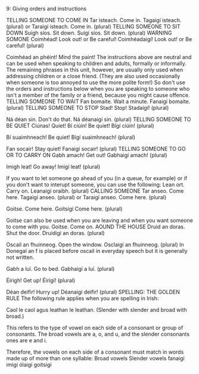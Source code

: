 9: Giving orders and instructions

TELLING SOMEONE TO COME IN
Tar isteach. Come in.
Tagaigí isteach.
(plural)
or Taraigí isteach. Come in.
(plural)
TELLING SOMEONE TO SIT DOWN
Suigh síos. Sit down.
Suígí síos. Sit down.
(plural)
WARNING SOMONE
Coimhéad! Look out! or Be careful!
Coimhéadaigí! Look out! or Be careful!
(plural)

Coimhéad an phéint! Mind the paint!
The instructions above are neutral and can be used when speaking to children and adults, formally or informally.
The remaining phrases in this unit, however, are usually only used when addressing children or a close friend. (They are also used occasionally when someone is too annoyed to use the more polite form!)
So don't use the orders and instructions below when you are speaking to someone who isn't a member of the family or a friend, because you might cause offence.
TELLING SOMEONE TO WAIT
Fan bomaite. Wait a minute.
Fanaigí bomaite.
(plural)
TELLING SOMEONE TO STOP
Stad! Stop!
Stadaigí!
(plural)

Ná déan sin. Don't do that.
Ná déanaigí sin.
(plural)
TELLING SOMEONE TO BE QUIET
Ciúnas! Quiet!
Bí ciúin! Be quiet!
Bígí ciúin!
(plural)

Bí suaimhneach! Be quiet!
Bígí suaimhneach!
(plural)

Fan socair! Stay quiet!
Fanaigí socair!
(plural)
TELLING SOMEONE TO GO OR TO CARRY ON
Gabh amach! Get out!
Gabhaigí amach!
(plural)

Imigh leat! Go away!
Imigí leat!
(plural)

If you want to let someone go ahead of you (in a queue, for example) or if you don't want to interupt someone, you can use the following:
Lean ort. Carry on.
Leanaigí oraibh.
(plural)
CALLING SOMEONE
Tar anseo. Come here.
Tagaigí anseo.
(plural)
or
Taraigí anseo. Come here.
(plural)

Goitse. Come here.
Goitsigí Come here.
(plural)

Goitse can also be used when you are leaving and when you want someone to come with you.
Goitse. Come on.
AOUND THE HOUSE
Druid an doras. Shut the door.
Druidigí an doras.
(plural)

Oscail an fhuinneog. Open the window.
Osclaigí an fhuinneog.
(plural)
In Donegal an f is placed before oscail in everyday speech but it is generally not written.

Gabh a luí. Go to bed.
Gabhaigí a luí.
(plural)

Éirigh! Get up!
Éirígí!
(plural)

Déan deifir! Hurry up!
Déanaigí deifir!
(plural)
SPELLING: THE GOLDEN RULE
The following rule applies when you are spelling in Irish:

Caol le caol agus leathan le leathan.
(Slender with slender and broad with broad.)

This refers to the type of vowel on each side of a consonant or group of consonants. The broad vowels are a, o, and u, and the slender consonants ones are e and i.

Therefore, the vowels on each side of a consonant must match in words made up of more than one syllable:
Broad vowels	Slender vowels
fanaigí	imigí
ólaigí	goitsigí